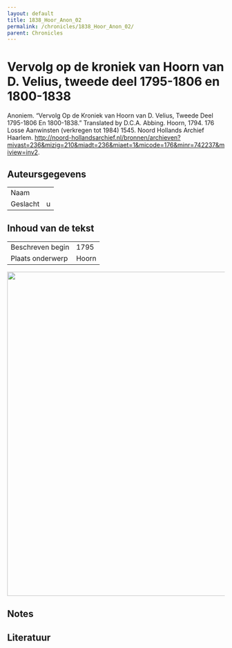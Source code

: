 ```yaml
---
layout: default
title: 1838_Hoor_Anon_02
permalink: /chronicles/1838_Hoor_Anon_02/
parent: Chronicles
--- 
```



# Vervolg op de kroniek van Hoorn van D. Velius, tweede deel 1795-1806 en 1800-1838 

Anoniem. “Vervolg Op de Kroniek van Hoorn van D. Velius, Tweede Deel 1795-1806 En 1800-1838.” Translated by D.C.A. Abbing. Hoorn, 1794. 176 Losse Aanwinsten (verkregen tot 1984) 1545. Noord Hollands Archief Haarlem. http://noord-hollandsarchief.nl/bronnen/archieven?mivast=236&mizig=210&miadt=236&miaet=1&micode=176&minr=742237&miview=inv2. 

## Auteursgegevens 

| | | 
| --------------- | --------------- | 
| Naam |   | 
| Geslacht | u | 

## Inhoud van de tekst 

| | | 
| --------------- | --------------- | 
| Beschreven begin | 1795 | 
| Plaats onderwerp | Hoorn | 

[<img src="..\..\barplots_chronicles\1838_Hoor_Anon_02.jpg" width="750"/>](..\..\barplots_chronicles\1838_Hoor_Anon_02.jpg) 

## Notes 

## Literatuur 

